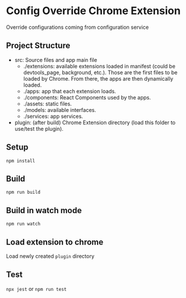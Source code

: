 # Config Override Chrome Extension

Override configurations coming from configuration service

## Project Structure

- src: Source files and app main file
  - ./extensions: available extensions loaded in manifest (could be devtools_page, background, etc.). Those are the first files to be loaded by Chrome. From there, the apps are then dynamically loaded.
  - ./apps: app that each extension loads.
  - ./components: React Components used by the apps.
  - ./assets: static files.
  - ./models: available interfaces.
  - ./services: app services.
- plugin: (after build) Chrome Extension directory (load this folder to use/test the plugin).

## Setup

```
npm install
```

## Build

```
npm run build
```

## Build in watch mode

```
npm run watch
```

## Load extension to chrome

Load newly created `plugin` directory

## Test

`npx jest` or `npm run test`
